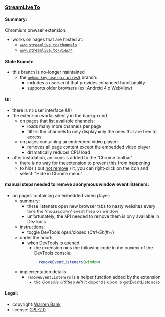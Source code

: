 ### [StreamLive To](https://github.com/warren-bank/crx-StreamLive-To/tree/master)

#### Summary:

Chromium browser extension:
* works on pages that are hosted at:
  * [`www.streamlive.to/channels`](https://www.streamlive.to/channels)
  * [`www.streamlive.to/view/*`](https://www.streamlive.to/channels)

#### Stale Branch:

* this branch is no-longer maintained
  - the [`webmonkey-userscript/es5`](https://github.com/warren-bank/crx-StreamLive-To/tree/webmonkey-userscript/es5) branch:
    * includes a userscript that provides enhanced functionality
    * supports older browsers (ex: Android 4.x WebView)

#### UI:

* there is no user interface (UI)
* the extension works silently in the background
  * on pages that list available channels:
    * loads many more channels per page
    * filters the channels to only display only the ones that are free to access
  * on pages containing an embedded video player:
    * removes all page content except the embedded video player
    * dramatically reduces CPU load
* after installation, an icons is added to the "Chrome toolbar"
  * there is no way for the extension to prevent this from happening
  * to hide ( but [not remove](https://superuser.com/questions/1048619) ) it, you can right-click on the icon and select: "Hide in Chrome menu"

#### manual steps needed to remove anonymous window event listeners:

* on pages containing an embedded video player:
  * summary:
    * these listeners open new browser tabs to nasty websites every time the 'mousedown' event fires on window
    * unfortunately, the API needed to remove them is only available in DevTools
  * instructions:
    * toggle DevTools open/closed (_Ctrl+Shift+I_)
  * under the hood:
    * when DevTools is opened
      * the extension runs the following code in the context of the DevTools console:
        ```javascript
          removeEventListeners(window)
        ```
  * implementation details:
    * `removeEventListeners` is a helper function added by the extension
      * the _Console Utilities API_ it depends upon is [getEventListeners](https://developers.google.com/web/tools/chrome-devtools/console/utilities#geteventlistenersobject)

#### Legal:

* copyright: [Warren Bank](https://github.com/warren-bank)
* license: [GPL-2.0](https://www.gnu.org/licenses/old-licenses/gpl-2.0.txt)
